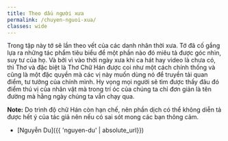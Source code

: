 ```yaml
---
title: Theo dấu người xưa
permalink: /chuyen-nguoi-xua/
classes: wide
---
```


Trong tập này tớ sẽ lần theo vết của các danh nhân thời xưa. Tớ đã cố gắng lựa ra những tác phẩm tiêu biểu để một phần nào đó miêu tả được góc nhìn, suy tư của họ. Và bởi vì vào thời ngày xưa khi ca hát hay video là chưa có, thì Thơ và đặc biệt là Thơ Chữ Hán được coi như một cách chính thống và cũng là một đặc quyền mà các vị này muốn dùng nó để truyền tải quan điểm, tư tưởng của chính mình. Hy vọng mọi người sẽ tìm được thấy đâu đó điểm thú vị của nhân vật mà trong trí óc của chúng ta chỉ đơn giản là tên đường mà hằng ngày chúng ta vẫn chạy qua.

**Note:** Do trình độ chữ Hán còn hạn chế, nên phần dịch có thể không diễn tả được hết ý của tác giả nên nếu có sai sót mong các bạn thông cảm.

- [Nguyễn Du]({{ 'nguyen-du' | absolute_url}})